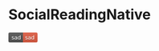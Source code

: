 # SocialReadingNative
<svg xmlns="http://www.w3.org/2000/svg" xmlns:xlink="http://www.w3.org/1999/xlink" width="58" height="20" role="img" aria-label="sad: sad"><title>sad: sad</title><linearGradient id="s" x2="0" y2="100%"><stop offset="0" stop-color="#bbb" stop-opacity=".1"/><stop offset="1" stop-opacity=".1"/></linearGradient><clipPath id="r"><rect width="58" height="20" rx="3" fill="#fff"/></clipPath><g clip-path="url(#r)"><rect width="29" height="20" fill="#555"/><rect x="29" width="29" height="20" fill="#e05d44"/><rect width="58" height="20" fill="url(#s)"/></g><g fill="#fff" text-anchor="middle" font-family="Verdana,Geneva,DejaVu Sans,sans-serif" text-rendering="geometricPrecision" font-size="110"><text aria-hidden="true" x="155" y="150" fill="#010101" fill-opacity=".3" transform="scale(.1)" textLength="190">sad</text><text x="155" y="140" transform="scale(.1)" fill="#fff" textLength="190">sad</text><text aria-hidden="true" x="425" y="150" fill="#010101" fill-opacity=".3" transform="scale(.1)" textLength="190">sad</text><text x="425" y="140" transform="scale(.1)" fill="#fff" textLength="190">sad</text></g></svg>

